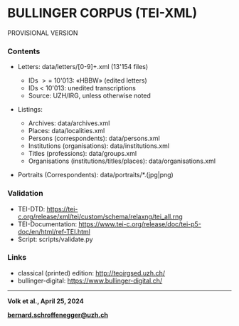 # BULLINGER CORPUS (TEI-XML)

PROVISIONAL VERSION

### Contents

- Letters: data/letters/\[0-9\]+.xml (13'154 files)

  * IDs $>=$ 10'013: «HBBW» (edited letters)
  * IDs $<$ 10'013: unedited transcriptions
  * Source: UZH/IRG, unless otherwise noted

- Listings:

  * Archives: data/archives.xml
  * Places: data/localities.xml
  * Persons (correspondents): data/persons.xml
  * Institutions (organisations): data/institutions.xml
  * Titles (professions): data/groups.xml
  * Organisations (institutions/titles/places): data/organisations.xml

- Portraits (Correspondents): data/portraits/*.(jpg|png)

### Validation

- TEI-DTD: https://tei-c.org/release/xml/tei/custom/schema/relaxng/tei_all.rng
- TEI-Documentation: https://www.tei-c.org/release/doc/tei-p5-doc/en/html/ref-TEI.html
- Script: scripts/validate.py

### Links

- classical (printed) edition: http://teoirgsed.uzh.ch/
- bullinger-digital: https://www.bullinger-digital.ch/

---

**Volk et al., April 25, 2024**

**bernard.schroffenegger@uzh.ch**
